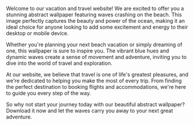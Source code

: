 <!--
Write me content for website with wallpaper "An abstract image of waves crashing on the beach for a vacation or travel website"
-->

<!--font:Poppins-->

Welcome to our vacation and travel website! We are excited to offer you a stunning abstract wallpaper featuring waves crashing on the beach. This image perfectly captures the beauty and power of the ocean, making it an ideal choice for anyone looking to add some excitement and energy to their desktop or mobile device.

Whether you're planning your next beach vacation or simply dreaming of one, this wallpaper is sure to inspire you. The vibrant blue hues and dynamic waves create a sense of movement and adventure, inviting you to dive into the world of travel and exploration.

At our website, we believe that travel is one of life's greatest pleasures, and we're dedicated to helping you make the most of every trip. From finding the perfect destination to booking flights and accommodations, we're here to guide you every step of the way.

So why not start your journey today with our beautiful abstract wallpaper? Download it now and let the waves carry you away to your next great adventure.
